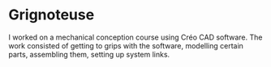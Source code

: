 # Grignoteuse
I worked on a mechanical conception course using Créo CAD software. The work consisted of getting to grips with the software, modelling certain parts, assembling them, setting up system links.
